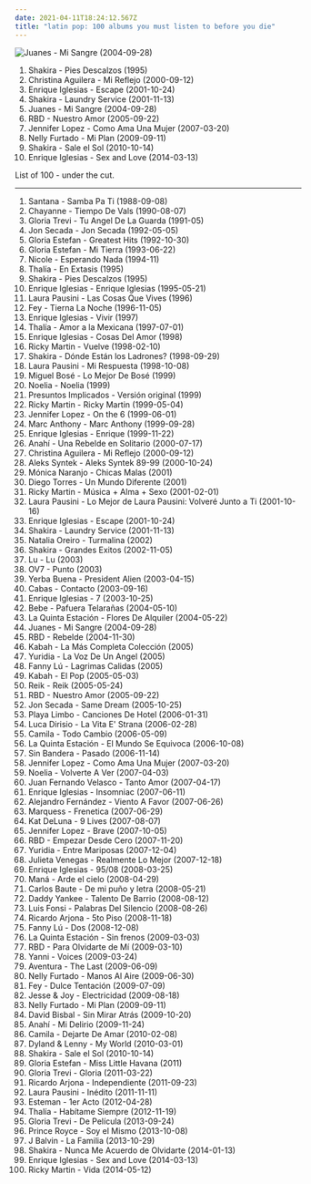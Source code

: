 ```yaml
---
date: 2021-04-11T18:24:12.567Z
title: "latin pop: 100 albums you must listen to before you die"
---
```

![Juanes - Mi Sangre (2004-09-28)](http://coverartarchive.org/release/39ba4a29-2c48-3d6c-9d65-4349c7109b6e/18202568447-500.jpg "Juanes - Mi Sangre (2004-09-28)")
<ol class="albums">
<li data-cover="https://img.discogs.com/qcWBFQFciRaoopm5UMLAcDJCvFY=/fit-in/600x539/filters:strip_icc():format(jpeg):mode_rgb():quality(90)/discogs-images/R-5261605-1402393167-6660.jpeg.jpg" data-tags="spanish, latin, shakira, rock" role="button">Shakira - Pies Descalzos (1995)</li>
<li data-cover="http://coverartarchive.org/release/56c57eda-b255-3626-9962-8cf341f4b50d/8669620484-500.jpg" data-tags="pop, spanish, latin" role="button">Christina Aguilera - Mi Reflejo (2000-09-12)</li>
<li data-cover="http://coverartarchive.org/release/ccc63332-20d9-45e5-8696-4a43a878573c/5678864747-500.jpg" data-tags="pop" role="button">Enrique Iglesias - Escape (2001-10-24)</li>
<li data-cover="http://coverartarchive.org/release/6217e136-71e2-3c8e-b4f5-57d264fa0773/2133435434-500.jpg" data-tags="shakira, pop, latin" role="button">Shakira - Laundry Service (2001-11-13)</li>
<li data-cover="http://coverartarchive.org/release/39ba4a29-2c48-3d6c-9d65-4349c7109b6e/18202568447-500.jpg" data-tags="latin" role="button">Juanes - Mi Sangre (2004-09-28)</li>
<li data-cover="http://coverartarchive.org/release/b04d255e-d2bd-48b9-800e-243e79c81d55/17642227829-500.jpg" data-tags="rbd" role="button">RBD - Nuestro Amor (2005-09-22)</li>
<li data-cover="http://coverartarchive.org/release/cac4eec8-1534-4fd1-9167-56cfeb2c5be4/10004845334-500.jpg" data-tags="latin pop" role="button">Jennifer Lopez - Como Ama Una Mujer (2007-03-20)</li>
<li data-cover="https://img.discogs.com/GRdLj9VQTH8q4-BbEDIasPD3_-Y=/fit-in/446x444/filters:strip_icc():format(jpeg):mode_rgb():quality(90)/discogs-images/R-6930291-1429756923-9470.jpeg.jpg" data-tags="pop" role="button">Nelly Furtado - Mi Plan (2009-09-11)</li>
<li data-cover="https://img.discogs.com/CqC3uYplVNEfe1Ko7IVHDI3ImJY=/fit-in/500x484/filters:strip_icc():format(jpeg):mode_rgb():quality(90)/discogs-images/R-2169436-1267751480.jpeg.jpg" data-tags="pop, latin" role="button">Shakira - Sale el Sol (2010-10-14)</li>
<li data-cover="http://coverartarchive.org/release/933242f0-fff3-4709-953c-569ad116c270/9492623019-500.jpg" data-tags="electropop, latin pop" role="button">Enrique Iglesias - Sex and Love (2014-03-13)</li>
</ol>
List of 100 - under the cut.
<!-- more -->

_________________

<ol class="albums">
<li data-cover="https://img.discogs.com/8ag1vFClogG9X-9IvfzmmIJJYPU=/fit-in/600x601/filters:strip_icc():format(jpeg):mode_rgb():quality(90)/discogs-images/R-3270599-1323269054.jpeg.jpg" data-tags="classic rock, guitar" role="button">
Santana - Samba Pa Ti (1988-09-08)
</li>
<li data-cover="https://img.discogs.com/dV_gRmDsDwdQZErvbpJrEc9yJLs=/fit-in/600x450/filters:strip_icc():format(jpeg):mode_rgb():quality(90)/discogs-images/R-4911568-1428606713-9253.jpeg.jpg" data-tags="latin pop" role="button">
Chayanne - Tiempo De Vals (1990-08-07)
</li>
<li data-cover="https://img.discogs.com/OQ5zIOgEWuObB2vA0-3gDL3u2Ac=/fit-in/485x379/filters:strip_icc():format(jpeg):mode_rgb():quality(90)/discogs-images/R-4280044-1360538916-2472.jpeg.jpg" data-tags="latin pop" role="button">
Gloria Trevi - Tu Angel De La Guarda (1991-05)
</li>
<li data-cover="http://coverartarchive.org/release/4776d172-af13-4ff9-971e-9cb194b3b2a2/2905920946-500.jpg" data-tags="jon secada" role="button">
Jon Secada - Jon Secada (1992-05-05)
</li>
<li data-cover="http://coverartarchive.org/release/7a0f9951-da70-4731-bf4d-50ffbd9baf49/10134225946-500.jpg" data-tags="latin, latin pop" role="button">
Gloria Estefan - Greatest Hits (1992-10-30)
</li>
<li data-cover="http://coverartarchive.org/release/818d8278-b9a2-4e61-b265-dd6e57a2aa6c/8319524557-500.jpg" data-tags="latin" role="button">
Gloria Estefan - Mi Tierra (1993-06-22)
</li>
<li data-cover="http://coverartarchive.org/release/d13add7b-f615-4c69-971e-b5f9b1602743/10673096165-500.jpg" data-tags="spanish, pop, 90s, latin pop" role="button">
Nicole - Esperando Nada (1994-11)
</li>
<li data-cover="https://img.discogs.com/Qru_zfeuDUT7kjDAciozqszew98=/fit-in/600x450/filters:strip_icc():format(jpeg):mode_rgb():quality(90)/discogs-images/R-8683272-1466535147-5420.jpeg.jpg" data-tags="latin pop, mexican, vou comprar" role="button">
Thalía - En Extasis (1995)
</li>
<li data-cover="https://img.discogs.com/qcWBFQFciRaoopm5UMLAcDJCvFY=/fit-in/600x539/filters:strip_icc():format(jpeg):mode_rgb():quality(90)/discogs-images/R-5261605-1402393167-6660.jpeg.jpg" data-tags="spanish, latin, shakira, rock" role="button">
Shakira - Pies Descalzos (1995)
</li>
<li data-cover="http://coverartarchive.org/release/f69d1cdc-e903-40f8-ab38-c1e968d26f60/9857346505-500.jpg" data-tags="latin, spanish" role="button">
Enrique Iglesias - Enrique Iglesias (1995-05-21)
</li>
<li data-cover="https://img.discogs.com/WU8c3rZZVyIWmV5V4zznlwnUzi4=/fit-in/600x591/filters:strip_icc():format(jpeg):mode_rgb():quality(90)/discogs-images/R-2928498-1508454886-2906.jpeg.jpg" data-tags="pop" role="button">
Laura Pausini - Las Cosas Que Vives (1996)
</li>
<li data-cover="https://img.discogs.com/eTnOTVbz2DzRe9JGl9ssuBJ7tCk=/fit-in/600x600/filters:strip_icc():format(jpeg):mode_rgb():quality(90)/discogs-images/R-661325-1522896944-1039.jpeg.jpg" data-tags="latin pop" role="button">
Fey - Tierna La Noche (1996-11-05)
</li>
<li data-cover="https://img.discogs.com/_6pBingVGiqVCRcZ9ZE5umXCp7s=/fit-in/600x593/filters:strip_icc():format(jpeg):mode_rgb():quality(90)/discogs-images/R-2403131-1495525773-1088.jpeg.jpg" data-tags="spanish" role="button">
Enrique Iglesias - Vivir (1997)
</li>
<li data-cover="https://img.discogs.com/LJ_cunMcn1ifYsq2Jt7z4viie5g=/fit-in/600x608/filters:strip_icc():format(jpeg):mode_rgb():quality(90)/discogs-images/R-11670938-1520380395-1284.jpeg.jpg" data-tags="latin pop, latin, amor a la mexicana" role="button">
Thalía - Amor a la Mexicana (1997-07-01)
</li>
<li data-cover="http://coverartarchive.org/release/c0dfa263-a615-4a3a-a913-9529aec7014d/10841943216-500.jpg" data-tags="latin, spanish, pop" role="button">
Enrique Iglesias - Cosas Del Amor (1998)
</li>
<li data-cover="https://img.discogs.com/uhtWtyjsps4qpye-jxhAj7uNpAE=/fit-in/500x500/filters:strip_icc():format(jpeg):mode_rgb():quality(90)/discogs-images/R-4843072-1396451672-1423.jpeg.jpg" data-tags="latin" role="button">
Ricky Martin - Vuelve (1998-02-10)
</li>
<li data-cover="http://coverartarchive.org/release/e2a699be-f839-3fd1-bb88-92fa121d243c/10960525571-500.jpg" data-tags="shakira" role="button">
Shakira - Dónde Están los Ladrones? (1998-09-29)
</li>
<li data-cover="http://coverartarchive.org/release/087d964e-8182-4300-9f5a-5ab0347efbd3/3459571812-500.jpg" data-tags="pop, female vocalists, soft rock, 90s, latin pop, laura pausini, kringloopwarenhuis 4-4-18" role="button">
Laura Pausini - Mi Respuesta (1998-10-08)
</li>
<li data-cover="http://coverartarchive.org/release/6964ca23-6fb5-41ea-9947-a6ecbcb90f8a/5195274896-500.jpg" data-tags="pop, espanol, latin pop, romantico" role="button">
Miguel Bosé - Lo Mejor De Bosé (1999)
</li>
<li data-cover="http://coverartarchive.org/release/248b1d03-94ba-4e7e-877d-b679b888dac5/13640902932-500.jpg" data-tags="latin pop, sexy latin" role="button">
Noelia - Noelia (1999)
</li>
<li data-cover="https://img.discogs.com/fo0psdCUMs6Zr_QQ9Og5vzPvS5o=/fit-in/600x600/filters:strip_icc():format(jpeg):mode_rgb():quality(90)/discogs-images/R-2607549-1293730886.jpeg.jpg" data-tags="memories, latin pop, presuntos implicados" role="button">
Presuntos Implicados - Versión original (1999)
</li>
<li data-cover="http://coverartarchive.org/release/6b6ec3cb-736e-43fa-ab4a-fac6c856b263/26703215877-500.jpg" data-tags="latin, pop" role="button">
Ricky Martin - Ricky Martin (1999-05-04)
</li>
<li data-cover="https://img.discogs.com/1DR0jBQzGVXuAlwXyBIu_fdIF3E=/fit-in/600x534/filters:strip_icc():format(jpeg):mode_rgb():quality(90)/discogs-images/R-13762857-1560590339-1299.jpeg.jpg" data-tags="pop" role="button">
Jennifer Lopez - On the 6 (1999-06-01)
</li>
<li data-cover="https://via.placeholder.com/450" data-tags="marc anthony" role="button">
Marc Anthony - Marc Anthony (1999-09-28)
</li>
<li data-cover="http://coverartarchive.org/release/64cfc603-3ce2-4a8f-85b6-647fb181a991/4653672920-500.jpg" data-tags="latin, pop" role="button">
Enrique Iglesias - Enrique (1999-11-22)
</li>
<li data-cover="https://img.discogs.com/qJG8PJlHKEoiHL-tZDotnB8r4hQ=/fit-in/500x500/filters:strip_icc():format(jpeg):mode_rgb():quality(90)/discogs-images/R-2934256-1307994647.jpeg.jpg" data-tags="pop, female vocalists, dance, latin pop, anahi" role="button">
Anahí - Una Rebelde en Solitario (2000-07-17)
</li>
<li data-cover="http://coverartarchive.org/release/56c57eda-b255-3626-9962-8cf341f4b50d/8669620484-500.jpg" data-tags="pop, spanish, latin" role="button">
Christina Aguilera - Mi Reflejo (2000-09-12)
</li>
<li data-cover="https://img.discogs.com/2iO4o1cYxvVeLl8bEzsf7wGrJts=/fit-in/600x533/filters:strip_icc():format(jpeg):mode_rgb():quality(90)/discogs-images/R-8984758-1472762494-5423.jpeg.jpg" data-tags="latin pop, spa, weallgetold" role="button">
Aleks Syntek - Aleks Syntek 89-99 (2000-10-24)
</li>
<li data-cover="https://img.discogs.com/tAG3N95aghlEtM_PHFgU4K05rXs=/fit-in/600x610/filters:strip_icc():format(jpeg):mode_rgb():quality(90)/discogs-images/R-5527995-1608533100-9478.jpeg.jpg" data-tags="pop, female vocalists, latin pop" role="button">
Mónica Naranjo - Chicas Malas (2001)
</li>
<li data-cover="http://coverartarchive.org/release/a7db6112-41d4-4628-9554-165e06ab40f1/25425407035-500.jpg" data-tags="latin pop" role="button">
Diego Torres - Un Mundo Diferente (2001)
</li>
<li data-cover="http://coverartarchive.org/release/150e7716-0a81-45a3-9691-485ba7b89921/4508509645-500.jpg" data-tags="pop, male vocalists, latin pop" role="button">
Ricky Martin - Música + Alma + Sexo (2001-02-01)
</li>
<li data-cover="http://coverartarchive.org/release/963230a3-3be9-492f-a12a-4a6f7e432095/20744263580-500.jpg" data-tags="pop rock, soft rock, latin pop" role="button">
Laura Pausini - Lo Mejor de Laura Pausini: Volveré Junto a Ti (2001-10-16)
</li>
<li data-cover="http://coverartarchive.org/release/ccc63332-20d9-45e5-8696-4a43a878573c/5678864747-500.jpg" data-tags="pop" role="button">
Enrique Iglesias - Escape (2001-10-24)
</li>
<li data-cover="http://coverartarchive.org/release/6217e136-71e2-3c8e-b4f5-57d264fa0773/2133435434-500.jpg" data-tags="shakira, pop, latin" role="button">
Shakira - Laundry Service (2001-11-13)
</li>
<li data-cover="https://img.discogs.com/BfCO_ivjmF8jQl6cP892SE3mXxs=/fit-in/353x600/filters:strip_icc():format(jpeg):mode_rgb():quality(90)/discogs-images/R-5365027-1391568234-6389.jpeg.jpg" data-tags="latin pop" role="button">
Natalia Oreiro - Turmalina (2002)
</li>
<li data-cover="http://coverartarchive.org/release/15483097-3a69-3b70-ae4a-40ca82156c27/7143040493-500.jpg" data-tags="latin, shakira, pop" role="button">
Shakira - Grandes Exitos (2002-11-05)
</li>
<li data-cover="https://img.discogs.com/3-UHSk5GpZPeTvX1O1K3ngICM5k=/fit-in/300x300/filters:strip_icc():format(jpeg):mode_rgb():quality(90)/discogs-images/R-2147975-1598753381-7338.jpeg.jpg" data-tags="latin pop" role="button">
Lu - Lu (2003)
</li>
<li data-cover="https://img.discogs.com/M-FUHlAx4pDe2j4jQ7RCZTS2-5I=/fit-in/600x600/filters:strip_icc():format(jpeg):mode_rgb():quality(90)/discogs-images/R-13089809-1547880082-2957.jpeg.jpg" data-tags="latin, mexico, latino, latin pop, ov7" role="button">
OV7 - Punto (2003)
</li>
<li data-cover="http://coverartarchive.org/release/197b4a0a-1bf4-45b0-8e52-a35bfa0aa36b/13973361414-500.jpg" data-tags="latin hiphop" role="button">
Yerba Buena - President Alien (2003-04-15)
</li>
<li data-cover="https://img.discogs.com/tR6sVZckBdviHoNYALlh-0GJ35Y=/fit-in/520x520/filters:strip_icc():format(jpeg):mode_rgb():quality(90)/discogs-images/R-4708173-1373018740-8640.jpeg.jpg" data-tags="alternative, dance, fusion, latin pop, hyped" role="button">
Cabas - Contacto (2003-09-16)
</li>
<li data-cover="https://img.discogs.com/ScCarVGhuxxBq37x1HAqniVJ1og=/fit-in/600x600/filters:strip_icc():format(jpeg):mode_rgb():quality(90)/discogs-images/R-4917090-1537588079-4373.jpeg.jpg" data-tags="latin, latin pop" role="button">
Enrique Iglesias - 7 (2003-10-25)
</li>
<li data-cover="http://coverartarchive.org/release/61c1fb8a-4a35-417e-ac44-be5dd6f20357/6262805461-500.jpg" data-tags="bebe" role="button">
Bebe - Pafuera Telarañas (2004-05-10)
</li>
<li data-cover="https://via.placeholder.com/450" data-tags="pop-rock, latin pop" role="button">
La Quinta Estación - Flores De Alquiler (2004-05-22)
</li>
<li data-cover="http://coverartarchive.org/release/39ba4a29-2c48-3d6c-9d65-4349c7109b6e/18202568447-500.jpg" data-tags="latin" role="button">
Juanes - Mi Sangre (2004-09-28)
</li>
<li data-cover="http://coverartarchive.org/release/637dda07-8fbb-4571-97bf-56ab7dd0dc6b/25953753312-500.jpg" data-tags="rbd, rebelde" role="button">
RBD - Rebelde (2004-11-30)
</li>
<li data-cover="https://img.discogs.com/k5y689eZlgr4_F3D9SLDPdlo7wY=/fit-in/600x600/filters:strip_icc():format(jpeg):mode_rgb():quality(90)/discogs-images/R-10444682-1497567175-6949.jpeg.jpg" data-tags="latin pop, buenisisimisima" role="button">
Kabah - La Más Completa Colección (2005)
</li>
<li data-cover="http://coverartarchive.org/release/c086d5d5-7db4-4de0-bc0d-3f470ce0bc29/1004679640-500.jpg" data-tags="pop, latin pop" role="button">
Yuridia - La Voz De Un Angel (2005)
</li>
<li data-cover="http://coverartarchive.org/release/f160f5d0-c677-4f16-bda7-67815318cb84/17467332782-500.jpg" data-tags="spanish, pop, latin, colombia, latin pop, tropical, pop latino, tropical pop" role="button">
Fanny Lú - Lagrimas Calidas (2005)
</li>
<li data-cover="https://img.discogs.com/-9gHB2q0YMtjp-Pp3pLrfTC0J2k=/fit-in/600x600/filters:strip_icc():format(jpeg):mode_rgb():quality(90)/discogs-images/R-13104248-1548187346-1100.jpeg.jpg" data-tags="pop, post-rock, alt-country, latin pop, kabah el pop" role="button">
Kabah - El Pop (2005-05-03)
</li>
<li data-cover="http://coverartarchive.org/release/d95751d8-e622-4fa1-b745-b69c4596889c/15019413195-500.jpg" data-tags="pop, reik" role="button">
Reik - Reik (2005-05-24)
</li>
<li data-cover="http://coverartarchive.org/release/b04d255e-d2bd-48b9-800e-243e79c81d55/17642227829-500.jpg" data-tags="rbd" role="button">
RBD - Nuestro Amor (2005-09-22)
</li>
<li data-cover="https://img.discogs.com/VG0ZGPq8e-ZIcKP2hlASdpWHJZs=/fit-in/317x276/filters:strip_icc():format(jpeg):mode_rgb():quality(90)/discogs-images/R-2835382-1303217080.jpeg.jpg" data-tags="pop, latin pop" role="button">
Jon Secada - Same Dream (2005-10-25)
</li>
<li data-cover="https://via.placeholder.com/450" data-tags="playa limbo" role="button">
Playa Limbo - Canciones De Hotel (2006-01-31)
</li>
<li data-cover="https://img.discogs.com/kh_PJeC0kQiK5SjK1Eq-U9YvDYg=/fit-in/290x290/filters:strip_icc():format(jpeg):mode_rgb():quality(90)/discogs-images/R-3484222-1332191429.jpeg.jpg" data-tags="latin pop, italian-french-spanish" role="button">
Luca Dirisio - La Vita E' Strana (2006-02-28)
</li>
<li data-cover="http://coverartarchive.org/release/0951d59b-f6b3-49ba-ada0-cc17c01219ec/15019032110-500.jpg" data-tags="camila" role="button">
Camila - Todo Cambio (2006-05-09)
</li>
<li data-cover="http://coverartarchive.org/release/d73b9575-a126-48b2-bed0-e4736c88f5c8/10167956151-500.jpg" data-tags="pop-rock, latin pop" role="button">
La Quinta Estación - El Mundo Se Equivoca (2006-10-08)
</li>
<li data-cover="http://coverartarchive.org/release/e50cdd20-35e9-495e-9c05-959b89fb6914/20137988204-500.jpg" data-tags="pop" role="button">
Sin Bandera - Pasado (2006-11-14)
</li>
<li data-cover="http://coverartarchive.org/release/cac4eec8-1534-4fd1-9167-56cfeb2c5be4/10004845334-500.jpg" data-tags="latin pop" role="button">
Jennifer Lopez - Como Ama Una Mujer (2007-03-20)
</li>
<li data-cover="https://img.discogs.com/uGqBW7MEuF9OgtUbzqwQPf7WSJA=/fit-in/600x600/filters:strip_icc():format(jpeg):mode_rgb():quality(90)/discogs-images/R-12351003-1533487747-9266.jpeg.jpg" data-tags="pop, latin pop, poo latino" role="button">
Noelia - Volverte A Ver (2007-04-03)
</li>
<li data-cover="http://coverartarchive.org/release/17cc67ac-9f60-43db-9581-3097eadbc11e/18161671075-500.jpg" data-tags="latin pop, ecuador, musica favorita" role="button">
Juan Fernando Velasco - Tanto Amor (2007-04-17)
</li>
<li data-cover="https://via.placeholder.com/450" data-tags="enrique iglesias, enrique" role="button">
Enrique Iglesias - Insomniac (2007-06-11)
</li>
<li data-cover="https://img.discogs.com/EtBzKw5Snlf9dfizLOa_UY2qP7Y=/fit-in/500x492/filters:strip_icc():format(jpeg):mode_rgb():quality(90)/discogs-images/R-6553725-1421861910-2896.jpeg.jpg" data-tags="latin pop" role="button">
Alejandro Fernández - Viento A Favor (2007-06-26)
</li>
<li data-cover="http://coverartarchive.org/release/65d73b4c-b71e-4cf8-9c5e-8390692dec5a/10090851111-500.jpg" data-tags="spanish, spanish vocals" role="button">
Marquess - Frenetica (2007-06-29)
</li>
<li data-cover="http://coverartarchive.org/release/9329f2c5-41c6-4f4e-9042-d5850647d898/11978100442-500.jpg" data-tags="rnb, kat deluna, female vocalists" role="button">
Kat DeLuna - 9 Lives (2007-08-07)
</li>
<li data-cover="http://coverartarchive.org/release/0491bedd-2e84-3b6c-a731-9dbda0eb74ba/13473301180-500.jpg" data-tags="pop, dance" role="button">
Jennifer Lopez - Brave (2007-10-05)
</li>
<li data-cover="https://img.discogs.com/HoFELzonVbJ0Wp1jF069jLZ3jUw=/fit-in/450x394/filters:strip_icc():format(jpeg):mode_rgb():quality(90)/discogs-images/R-8764396-1468267909-6154.jpeg.jpg" data-tags="rbd" role="button">
RBD - Empezar Desde Cero (2007-11-20)
</li>
<li data-cover="https://via.placeholder.com/450" data-tags="sin ti, enamorada, ya no, ahora entendi, yo por el" role="button">
Yuridia - Entre Mariposas (2007-12-04)
</li>
<li data-cover="http://coverartarchive.org/release/4d66a821-481a-4abd-b56b-de6f123f6b64/17263278835-500.jpg" data-tags="spanish, folk, compilation, alternative pop, latin pop, mexican, accordion" role="button">
Julieta Venegas - Realmente Lo Mejor (2007-12-18)
</li>
<li data-cover="http://coverartarchive.org/release/ffc6b43d-e75e-4729-a295-fafe4d68ba12/6179414241-500.jpg" data-tags="spanish, latin pop, enrique" role="button">
Enrique Iglesias - 95/08 (2008-03-25)
</li>
<li data-cover="http://coverartarchive.org/release/b7e9b94d-e024-4439-9172-481794304919/16060680863-500.jpg" data-tags="rock latino, live" role="button">
Maná - Arde el cielo (2008-04-29)
</li>
<li data-cover="https://img.discogs.com/Kg5gn2qZrQd1Mdkq-VIy8ebgO7c=/fit-in/600x600/filters:strip_icc():format(jpeg):mode_rgb():quality(90)/discogs-images/R-13058552-1547315424-3391.jpeg.jpg" data-tags="latin pop, roberto goyeneche, carlos baute" role="button">
Carlos Baute - De mi puño y letra (2008-05-21)
</li>
<li data-cover="https://img.discogs.com/XN4gOB8lV9UKEQx9PT4T-Ommqhs=/fit-in/458x453/filters:strip_icc():format(jpeg):mode_rgb():quality(90)/discogs-images/R-3236526-1391807745-8245.jpeg.jpg" data-tags="reggaeton" role="button">
Daddy Yankee - Talento De Barrio (2008-08-12)
</li>
<li data-cover="http://coverartarchive.org/release/ab1c3808-7f4b-4c8e-b620-651dec921ebe/18195918643-500.jpg" data-tags="latin pop, leidy, la mentira, tienes razon, no me doy por vencido, aqui estoy yo, discos 2009, grammy latino 2009, llueve por dentro, lagrimas de mar, persiguiendo el paraiso, quien le va a decir, todo lo que tengo" role="button">
Luis Fonsi - Palabras Del Silencio (2008-08-26)
</li>
<li data-cover="http://coverartarchive.org/release/3e8abfcb-97b0-41cb-a7b9-4c7b947e97f5/1557960623-500.jpg" data-tags="rock, 00s, latin pop, grammy nominated, ricardo arjona, 5to piso" role="button">
Ricardo Arjona - 5to Piso (2008-11-18)
</li>
<li data-cover="https://img.discogs.com/PwXJlq_1PcXqyZwJGlaxVwl7Vc8=/fit-in/600x600/filters:strip_icc():format(jpeg):mode_rgb():quality(90)/discogs-images/R-7197843-1435941885-7824.jpeg.jpg" data-tags="spanish, pop, colombia, latin pop, tropical, pop latino, zaza, chapiztirrina, tu no eres para mi cd" role="button">
Fanny Lú - Dos (2008-12-08)
</li>
<li data-cover="http://coverartarchive.org/release/9b898976-f6a4-486c-a603-f22bdef901f4/10167948796-500.jpg" data-tags="pop-rock, latin pop, grammy nominated" role="button">
La Quinta Estación - Sin frenos (2009-03-03)
</li>
<li data-cover="http://coverartarchive.org/release/a50d6501-fd13-4d6e-b1f6-9106ac03fb89/3405445545-500.jpg" data-tags="rbd" role="button">
RBD - Para Olvidarte de Mí (2009-03-10)
</li>
<li data-cover="https://img.discogs.com/71trwVQf313GwxccbyKXUCpK17w=/fit-in/600x600/filters:strip_icc():format(jpeg):mode_rgb():quality(90)/discogs-images/R-3070905-1454103936-1706.jpeg.jpg" data-tags="spanish, female, pop, female vocalists, latin, new age, singer, mexico, female vocalist, latino, latin pop, mexican, mexicana, ballads, bolero, lucero, actress, latina, latin music, pop latino, balada, universal music, lucerito, novia de america, lucero hogaza, la novia de america, siente music, universal latino, lucero de mexico, universal music latino" role="button">
Yanni - Voices (2009-03-24)
</li>
<li data-cover="https://img.discogs.com/sLVQw7DRr7dRuxxnToCVyFC5NMs=/fit-in/400x400/filters:strip_icc():format(jpeg):mode_rgb():quality(90)/discogs-images/R-3713582-1341404986-1217.jpeg.jpg" data-tags="bachata" role="button">
Aventura - The Last (2009-06-09)
</li>
<li data-cover="http://coverartarchive.org/release/9d1ca428-efc0-46cd-9b11-7fa8613838f0/10249469258-500.jpg" data-tags="espanol, furtado" role="button">
Nelly Furtado - Manos Al Aire (2009-06-30)
</li>
<li data-cover="http://coverartarchive.org/release/a1fbc450-848f-4c2e-8f38-c743e311a84b/2816431010-500.jpg" data-tags="pop, dance" role="button">
Fey - Dulce Tentación (2009-07-09)
</li>
<li data-cover="https://img.discogs.com/FlL6PxwF-dNAuXQhOOipKzZMHx8=/fit-in/600x398/filters:strip_icc():format(jpeg):mode_rgb():quality(90)/discogs-images/R-12807255-1542332793-9867.jpeg.jpg" data-tags="pop, pop rock, latin pop" role="button">
Jesse & Joy - Electricidad (2009-08-18)
</li>
<li data-cover="https://img.discogs.com/GRdLj9VQTH8q4-BbEDIasPD3_-Y=/fit-in/446x444/filters:strip_icc():format(jpeg):mode_rgb():quality(90)/discogs-images/R-6930291-1429756923-9470.jpeg.jpg" data-tags="pop" role="button">
Nelly Furtado - Mi Plan (2009-09-11)
</li>
<li data-cover="http://coverartarchive.org/release/77d6064d-2e40-4558-8c62-56645a949e91/6548362591-500.jpg" data-tags="00s" role="button">
David Bisbal - Sin Mirar Atrás (2009-10-20)
</li>
<li data-cover="http://coverartarchive.org/release/1968256f-f367-4c80-a18a-5fe777c929c3/22851726160-500.jpg" data-tags="pop" role="button">
Anahí - Mi Delirio (2009-11-24)
</li>
<li data-cover="http://coverartarchive.org/release/b0a99d0b-b28d-4bec-b40b-dbbc0747c7a6/18106655845-500.jpg" data-tags="camila" role="button">
Camila - Dejarte De Amar (2010-02-08)
</li>
<li data-cover="http://coverartarchive.org/release/786bf250-76f1-4179-b1de-4429618d3990/7549448874-500.jpg" data-tags="spanish, reggaeton, latin pop, vallenato, 10s" role="button">
Dyland & Lenny - My World (2010-03-01)
</li>
<li data-cover="https://img.discogs.com/CqC3uYplVNEfe1Ko7IVHDI3ImJY=/fit-in/500x484/filters:strip_icc():format(jpeg):mode_rgb():quality(90)/discogs-images/R-2169436-1267751480.jpeg.jpg" data-tags="pop, latin" role="button">
Shakira - Sale el Sol (2010-10-14)
</li>
<li data-cover="http://coverartarchive.org/release/5a99968f-ca62-4670-afa8-d049b9e683f0/22064678600-500.jpg" data-tags="pop, female vocalists, dance, dance-pop, latin pop" role="button">
Gloria Estefan - Miss Little Havana (2011)
</li>
<li data-cover="http://coverartarchive.org/release/1fad32a0-748a-499f-9773-995cec0a1bd1/2745245777-500.jpg" data-tags="pop, female vocalists, dance-pop, latin pop, gloria" role="button">
Gloria Trevi - Gloria (2011-03-22)
</li>
<li data-cover="http://coverartarchive.org/release/c14d9f75-a909-4b37-a750-384a20f506b7/2657521759-500.jpg" data-tags="rock, latin pop, genial" role="button">
Ricardo Arjona - Independiente (2011-09-23)
</li>
<li data-cover="http://coverartarchive.org/release/6b0f5d76-e667-42cc-8f45-f9f37efbb74a/4107364416-500.jpg" data-tags="diva, latin pop" role="button">
Laura Pausini - Inédito (2011-11-11)
</li>
<li data-cover="http://coverartarchive.org/release/f960a1b5-4859-449e-a356-a6298d16855f/17797130019-500.jpg" data-tags="spanish, indie pop, colombia, latin pop, pop alternativo" role="button">
Esteman - 1er Acto (2012-04-28)
</li>
<li data-cover="http://coverartarchive.org/release/930991a1-2743-4361-ac66-05f9cd0c3198/4200420499-500.jpg" data-tags="latin pop" role="button">
Thalía - Habítame Siempre (2012-11-19)
</li>
<li data-cover="http://coverartarchive.org/release/b7e8aa52-2d6e-4456-a225-ab7540c0d019/5251079385-500.jpg" data-tags="pop, female vocalists, dance-pop, latino, latin pop, pop latino" role="button">
Gloria Trevi - De Película (2013-09-24)
</li>
<li data-cover="http://coverartarchive.org/release/bcb11eb0-ff80-4a4e-821f-2666b7d48171/7758455589-500.jpg" data-tags="latin pop, bachata" role="button">
Prince Royce - Soy el Mismo (2013-10-08)
</li>
<li data-cover="http://coverartarchive.org/release/28a16fdd-292d-4b89-a6ef-75375a07ed8e/10334011340-500.jpg" data-tags="black metal, mierda" role="button">
J Balvin - La Familia (2013-10-29)
</li>
<li data-cover="https://via.placeholder.com/450" data-tags="pop" role="button">
Shakira - Nunca Me Acuerdo de Olvidarte (2014-01-13)
</li>
<li data-cover="http://coverartarchive.org/release/933242f0-fff3-4709-953c-569ad116c270/9492623019-500.jpg" data-tags="electropop, latin pop" role="button">
Enrique Iglesias - Sex and Love (2014-03-13)
</li>
<li data-cover="http://coverartarchive.org/release/a3189277-3a3b-43ed-b865-c2df3657eb5a/8583774541-500.jpg" data-tags="pop, dance-pop, male vocalists, latin pop" role="button">
Ricky Martin - Vida (2014-05-12)
</li>
</ol>